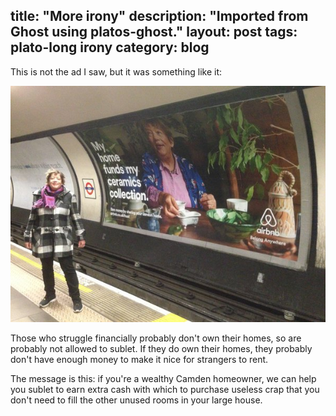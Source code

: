 title: "More irony"
description: "Imported from Ghost using platos-ghost."
layout: post
tags: plato-long irony
category: blog
---

This is not the ad I saw, but it was something like it:

![underground ad](airbnb-irony.jpg)

Those who struggle financially probably don't own their homes, so are probably not allowed to sublet. If they do own their homes, they probably don't have enough money to make it nice for strangers to rent.

The message is this: if you're a wealthy Camden homeowner, we can help you sublet to earn extra cash with which to purchase useless crap that you don't need to fill the other unused rooms in your large house.
